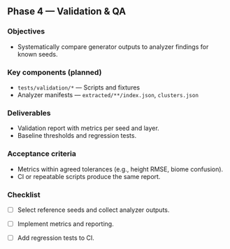 ## Phase 4 — Validation & QA

### Objectives
- Systematically compare generator outputs to analyzer findings for known seeds.

### Key components (planned)
- `tests/validation/*` — Scripts and fixtures
- Analyzer manifests — `extracted/**/index.json`, `clusters.json`

### Deliverables
- Validation report with metrics per seed and layer.
- Baseline thresholds and regression tests.

### Acceptance criteria
- Metrics within agreed tolerances (e.g., height RMSE, biome confusion).
- CI or repeatable scripts produce the same report.

### Checklist
- [ ] Select reference seeds and collect analyzer outputs.
- [ ] Implement metrics and reporting.
- [ ] Add regression tests to CI.


